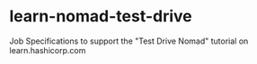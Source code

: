 # learn-nomad-test-drive

Job Specifications to support the "Test Drive Nomad" tutorial on learn.hashicorp.com
